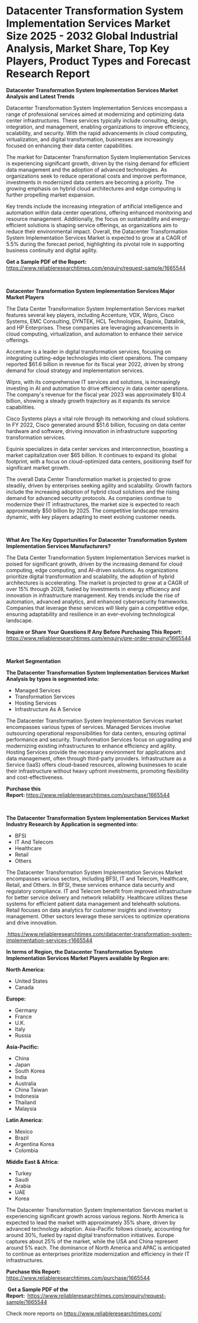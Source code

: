 <p><h1>Datacenter Transformation System Implementation Services Market Size 2025 - 2032 Global Industrial Analysis, Market Share, Top Key Players, Product Types and Forecast Research Report</h1></p><p><strong>Datacenter Transformation System Implementation Services Market Analysis and Latest Trends</strong></p>
<p><p>Datacenter Transformation System Implementation Services encompass a range of professional services aimed at modernizing and optimizing data center infrastructures. These services typically include consulting, design, integration, and management, enabling organizations to improve efficiency, scalability, and security. With the rapid advancements in cloud computing, virtualization, and digital transformation, businesses are increasingly focused on enhancing their data center capabilities.</p><p>The market for Datacenter Transformation System Implementation Services is experiencing significant growth, driven by the rising demand for efficient data management and the adoption of advanced technologies. As organizations seek to reduce operational costs and improve performance, investments in modernized data centers are becoming a priority. The growing emphasis on hybrid cloud architectures and edge computing is further propelling market expansion.</p><p>Key trends include the increasing integration of artificial intelligence and automation within data center operations, offering enhanced monitoring and resource management. Additionally, the focus on sustainability and energy-efficient solutions is shaping service offerings, as organizations aim to reduce their environmental impact. Overall, the Datacenter Transformation System Implementation Services Market is expected to grow at a CAGR of 5.5% during the forecast period, highlighting its pivotal role in supporting business continuity and digital agility.</p></p>
<p><strong>Get a Sample PDF of the Report:&nbsp;</strong> <a href="https://www.reliableresearchtimes.com/enquiry/request-sample/1665544?utm_campaign=2644&utm_medium=2&utm_source=Github&utm_content=ia&utm_term=11032025&utm_id=datacenter-transformation-system-implementation-services">https://www.reliableresearchtimes.com/enquiry/request-sample/1665544</a></p>
<p>&nbsp;</p>
<p><strong>Datacenter Transformation System Implementation Services Major Market Players</strong></p>
<p><p>The Data Center Transformation System Implementation Services market features several key players, including Accenture, VDX, Wipro, Cisco Systems, EMC Consulting, DYNTEK, HCL Technologies, Equinix, Datalink, and HP Enterprises. These companies are leveraging advancements in cloud computing, virtualization, and automation to enhance their service offerings.</p><p>Accenture is a leader in digital transformation services, focusing on integrating cutting-edge technologies into client operations. The company reported $61.6 billion in revenue for its fiscal year 2022, driven by strong demand for cloud strategy and implementation services. </p><p>Wipro, with its comprehensive IT services and solutions, is increasingly investing in AI and automation to drive efficiency in data center operations. The company's revenue for the fiscal year 2023 was approximately $10.4 billion, showing a steady growth trajectory as it expands its service capabilities.</p><p>Cisco Systems plays a vital role through its networking and cloud solutions. In FY 2022, Cisco generated around $51.6 billion, focusing on data center hardware and software, driving innovation in infrastructure supporting transformation services.</p><p>Equinix specializes in data center services and interconnection, boasting a market capitalization over $65 billion. It continues to expand its global footprint, with a focus on cloud-optimized data centers, positioning itself for significant market growth.</p><p>The overall Data Center Transformation market is projected to grow steadily, driven by enterprises seeking agility and scalability. Growth factors include the increasing adoption of hybrid cloud solutions and the rising demand for advanced security protocols. As companies continue to modernize their IT infrastructures, the market size is expected to reach approximately $50 billion by 2025. The competitive landscape remains dynamic, with key players adapting to meet evolving customer needs.</p></p>
<p>&nbsp;</p>
<p><strong>What Are The Key Opportunities For Datacenter Transformation System Implementation Services Manufacturers?</strong></p>
<p><p>The Data Center Transformation System Implementation Services market is poised for significant growth, driven by the increasing demand for cloud computing, edge computing, and AI-driven solutions. As organizations prioritize digital transformation and scalability, the adoption of hybrid architectures is accelerating. The market is projected to grow at a CAGR of over 15% through 2028, fueled by investments in energy efficiency and innovation in infrastructure management. Key trends include the rise of automation, advanced analytics, and enhanced cybersecurity frameworks. Companies that leverage these services will likely gain a competitive edge, ensuring adaptability and resilience in an ever-evolving technological landscape.</p></p>
<p><strong>Inquire or Share Your Questions If Any Before Purchasing This Report:</strong> <a href="https://www.reliableresearchtimes.com/enquiry/pre-order-enquiry/1665544?utm_campaign=2644&utm_medium=2&utm_source=Github&utm_content=ia&utm_term=11032025&utm_id=datacenter-transformation-system-implementation-services">https://www.reliableresearchtimes.com/enquiry/pre-order-enquiry/1665544</a></p>
<p>&nbsp;</p>
<p><strong>Market Segmentation</strong></p>
<p><strong>The Datacenter Transformation System Implementation Services Market Analysis by types is segmented into:</strong></p>
<p><ul><li>Managed Services</li><li>Transformation Services</li><li>Hosting Services</li><li>Infrastructure As A Service</li></ul></p>
<p><p>The Datacenter Transformation System Implementation Services market encompasses various types of services. Managed Services involve outsourcing operational responsibilities for data centers, ensuring optimal performance and security. Transformation Services focus on upgrading and modernizing existing infrastructures to enhance efficiency and agility. Hosting Services provide the necessary environment for applications and data management, often through third-party providers. Infrastructure as a Service (IaaS) offers cloud-based resources, allowing businesses to scale their infrastructure without heavy upfront investments, promoting flexibility and cost-effectiveness.</p></p>
<p><strong>Purchase this Report:&nbsp;</strong><a href="https://www.reliableresearchtimes.com/purchase/1665544?utm_campaign=2644&utm_medium=2&utm_source=Github&utm_content=ia&utm_term=11032025&utm_id=datacenter-transformation-system-implementation-services">https://www.reliableresearchtimes.com/purchase/1665544</a></p>
<p>&nbsp;</p>
<p><strong>The Datacenter Transformation System Implementation Services Market Industry Research by Application is segmented into:</strong></p>
<p><ul><li>BFSI</li><li>IT And Telecom</li><li>Healthcare</li><li>Retail</li><li>Others</li></ul></p>
<p><p>The Datacenter Transformation System Implementation Services Market encompasses various sectors, including BFSI, IT and Telecom, Healthcare, Retail, and Others. In BFSI, these services enhance data security and regulatory compliance. IT and Telecom benefit from improved infrastructure for better service delivery and network reliability. Healthcare utilizes these systems for efficient patient data management and telehealth solutions. Retail focuses on data analytics for customer insights and inventory management. Other sectors leverage these services to optimize operations and drive innovation.</p></p>
<p><a href="https://www.reliableresearchtimes.com/datacenter-transformation-system-implementation-services-r1665544?utm_campaign=2644&utm_medium=2&utm_source=Github&utm_content=ia&utm_term=11032025&utm_id=datacenter-transformation-system-implementation-services">&nbsp;https://www.reliableresearchtimes.com/datacenter-transformation-system-implementation-services-r1665544</a></p>
<p><strong>In terms of Region, the Datacenter Transformation System Implementation Services Market Players available by Region are:</strong></p>
<p>
    <p> <strong> North America: </strong>
        <ul>
            <li>United States</li>
            <li>Canada</li>
        </ul>
        </p> 
    <p> <strong> Europe: </strong>
        <ul>
            <li>Germany</li>
            <li>France</li>
            <li>U.K.</li>
            <li>Italy</li>
            <li>Russia</li>
        </ul>
        </p> 
    <p> <strong> Asia-Pacific: </strong>
        <ul>
            <li>China</li>
            <li>Japan</li>
            <li>South Korea</li>
            <li>India</li>
            <li>Australia</li>
            <li>China Taiwan</li>
            <li>Indonesia</li>
            <li>Thailand</li>
            <li>Malaysia</li>
        </ul>
        </p> 
    <p> <strong> Latin America: </strong>
        <ul>
            <li>Mexico</li>
            <li>Brazil</li>
            <li>Argentina Korea</li>
            <li>Colombia</li>
        </ul>
        </p> 
    <p> <strong> Middle East & Africa: </strong>
        <ul>
            <li>Turkey</li>
            <li>Saudi</li>
            <li>Arabia</li>
            <li>UAE</li>
            <li>Korea</li>
        </ul>
    </p>
    </p>
<p><p>The Datacenter Transformation System Implementation Services market is experiencing significant growth across various regions. North America is expected to lead the market with approximately 35% share, driven by advanced technology adoption. Asia-Pacific follows closely, accounting for around 30%, fueled by rapid digital transformation initiatives. Europe captures about 25% of the market, while the USA and China represent around 5% each. The dominance of North America and APAC is anticipated to continue as enterprises prioritize modernization and efficiency in their IT infrastructures.</p></p>
<p><strong>Purchase this Report: </strong><a href="https://www.reliableresearchtimes.com/purchase/1665544?utm_campaign=2644&utm_medium=2&utm_source=Github&utm_content=ia&utm_term=11032025&utm_id=datacenter-transformation-system-implementation-services">https://www.reliableresearchtimes.com/purchase/1665544</a></p>
<p>&nbsp;<strong>Get a Sample PDF of the Report:&nbsp;&nbsp;</strong><a href="https://www.reliableresearchtimes.com/enquiry/request-sample/1665544?utm_campaign=2644&utm_medium=2&utm_source=Github&utm_content=ia&utm_term=11032025&utm_id=datacenter-transformation-system-implementation-services">https://www.reliableresearchtimes.com/enquiry/request-sample/1665544</a></p>
<p><strong></strong></p>
<p>Check more reports on <a href="https://www.reliableresearchtimes.com/?utm_campaign=2644&utm_medium=2&utm_source=Github&utm_content=ia&utm_term=11032025&utm_id=datacenter-transformation-system-implementation-services">https://www.reliableresearchtimes.com/</a></p>